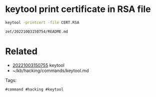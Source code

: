 # keytool print certificate in RSA file
```bash
keytool -printcert -file CERT.RSA
```

` zet/20221003150754/README.md `

# Related

- [20221003150755](/zet/20221003150755/README.md) keytool
- ~/kb/hacking/commands/keytool.md

Tags:

    #command #hacking #keytool 
